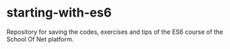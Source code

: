 # starting-with-es6
Repository for saving the codes, exercises and tips of the ES6 course of the School Of Net platform.
